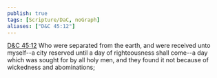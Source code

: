 ```yaml
---
publish: true
tags: [Scripture/DaC, noGraph]
aliases: ["D&C 45:12"]
---
```

[D&C 45:12](https://churchofjesuschrist.org/study/scriptures/dc-testament/dc/45?lang=eng&id=p12#p12) Who were separated from the earth, and were received unto myself--a city reserved until a day of righteousness shall come--a day which was sought for by all holy men, and they found it not because of wickedness and abominations;
